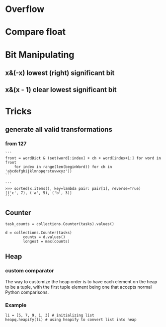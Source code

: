 # Overflow
# Compare float

# Bit Manipulating
## x&(-x)  lowest (right) significant bit
## x&(x - 1) clear lowest significant bit

# Tricks
## generate all valid transformations
### from 127
    ```
    front = wordDict & (set(word[:index] + ch + word[index+1:] for word in front 
        for index in range(len(beginWord)) for ch in 'abcdefghijklmnopqrstuvwxyz'))
    ```

    ```
    >>> sorted(x.items(), key=lambda pair: pair[1], reverse=True)
    [('c', 7), ('a', 5), ('b', 3)]
    ```
## Counter
```
task_counts = collections.Counter(tasks).values()
```
```
d = collections.Counter(tasks)
        counts = d.values()
        longest = max(counts)
```

## Heap
### custom comparator
The way to customize the heap order is to have each element on the heap to be a tuple, with the first tuple element being one that accepts normal Python comparisons.
### Example
```
li = [5, 7, 9, 1, 3] # initializing list
heapq.heapify(li) # using heapify to convert list into heap
```
